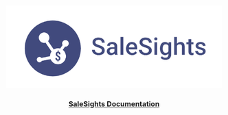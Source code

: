 <p align="center">
  <img src="app/static/img/salesights-logo.png" alt="SaleSights Logo", style="width: 550px;">
</p>

<div align="center">
  <h3><a href="https://ronansingpurwala.com/SaleSights/" target="_blank">SaleSights Documentation</a></h3>
</div>
